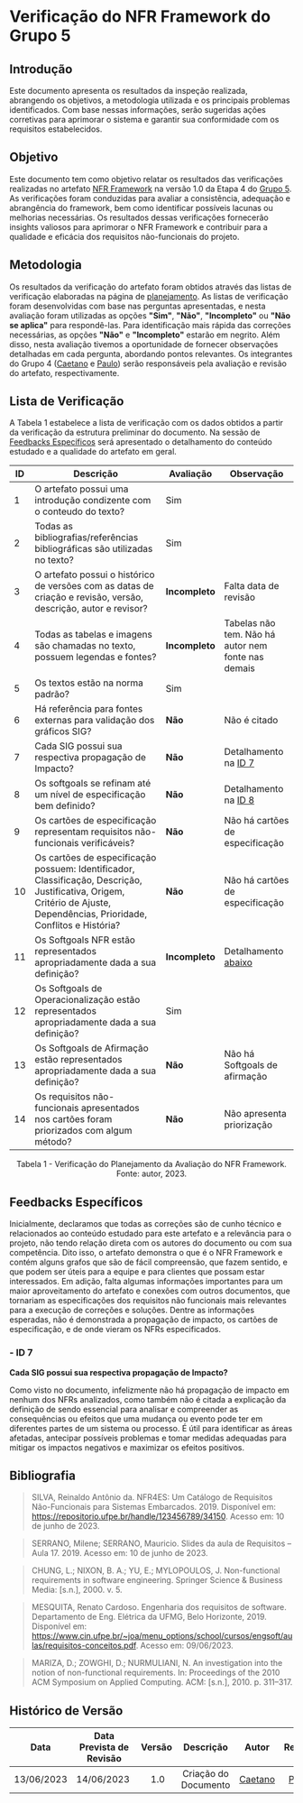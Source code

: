 # Verificação do NFR Framework do Grupo 5

## Introdução

Este documento apresenta os resultados da inspeção realizada, abrangendo os objetivos, a metodologia utilizada e os principais problemas identificados. Com base nessas informações, serão sugeridas ações corretivas para aprimorar o sistema e garantir sua conformidade com os requisitos estabelecidos.

## Objetivo

Este documento tem como objetivo relatar os resultados das verificações realizadas no artefato [NFR Framework](https://requisitos-de-software.github.io/2023.1-Simplenote/modelagem/nfr/) na versão 1.0 da Etapa 4 do [Grupo 5](https://requisitos-de-software.github.io/2023.1-Simplenote/). As verificações foram conduzidas para avaliar a consistência, adequação e abrangência do framework, bem como identificar possíveis lacunas ou melhorias necessárias. Os resultados dessas verificações fornecerão insights valiosos para aprimorar o NFR Framework e contribuir para a qualidade e eficácia dos requisitos não-funcionais do projeto.

## Metodologia

Os resultados da verificação do artefato foram obtidos através das listas de verificação elaboradas na página de [planejamento](./Planejamento_verificacao_ponto4.md). As listas de verificação foram desenvolvidas com base nas perguntas apresentadas, e nesta avaliação foram utilizadas as opções **"Sim"**, **"Não"**, **"Incompleto"** ou **"Não se aplica"** para respondê-las. Para identificação mais rápida das correções necessárias, as opções **"Não"** e **"Incompleto"** estarão em negrito. Além disso, nesta avaliação tivemos a oportunidade de fornecer observações detalhadas em cada pergunta, abordando pontos relevantes. Os integrantes do Grupo 4 ([Caetano](https://github.com/caeslucio) e [Paulo](https://github.com/PauloVictorFS)) serão responsáveis pela avaliação e revisão do artefato, respectivamente.

## Lista de Verificação

A Tabela 1 estabelece a lista de verificação com os dados obtidos a partir da verificação da estrutura preliminar do documento. Na sessão de [Feedbacks Específicos](#feedbacks-específicos) será apresentado o detalhamento do conteúdo estudado e a qualidade do artefato em geral.

| ID | Descrição| Avaliação |Observação|
| - | - | - | - |
| 1 | O artefato possui uma introdução condizente com o conteudo do texto? | Sim |  |
| 2 | Todas as bibliografias/referências bibliográficas são utilizadas no texto? | Sim |  | 
| 3 | O artefato possui o histórico de versões com as datas de criação e revisão, versão, descrição, autor e revisor? | **Incompleto** | Falta data de revisão |
| 4 | Todas as tabelas e imagens são chamadas no texto, possuem legendas e fontes? | **Incompleto** | Tabelas não tem. Não há autor nem fonte nas demais |
| 5 | Os textos estão na norma padrão? | Sim |  |
| 6 | Há referência para fontes externas para validação dos gráficos SIG? | **Não** | Não é citado |
| 7 | Cada SIG possui sua respectiva propagação de Impacto? | **Não** | Detalhamento na [ID 7](#-id-7) |
| 8 | Os softgoals se refinam até um nível de especificação bem definido? | **Não** | Detalhamento na [ID 8](#-id-8) |
| 9 | Os cartões de especificação representam requisitos não-funcionais verificáveis? | **Não** | Não há cartões de especificação |
| 10 | Os cartões de especificação possuem: Identificador, Classificação, Descrição, Justificativa, Origem, Critério de Ajuste, Dependências, Prioridade, Conflitos e História? | **Não** | Não há cartões de especificação |
| 11 | Os Softgoals NFR estão representados apropriadamente dada a sua definição? | **Incompleto** | Detalhamento [abaixo]() |
| 12 | Os Softgoals de Operacionalização estão representados apropriadamente dada a sua definição? | Sim |  |
| 13 | Os Softgoals de Afirmação estão representados apropriadamente dada a sua definição? | **Não** | Não há Softgoals de afirmação |
| 14 | Os requisitos não-funcionais apresentados nos cartões foram priorizados com algum método? | **Não** | Não apresenta priorização |

<center>

Tabela 1 - Verificação do Planejamento da Avaliação do NFR Framework. Fonte: autor, 2023.

</center>

## Feedbacks Específicos

Inicialmente, declaramos que todas as correções são de cunho técnico e relacionados ao conteúdo estudado para este artefato e a relevância para o projeto, não tendo relação direta com os autores do documento ou com sua competência. Dito isso, o artefato demonstra o que é o NFR Framework e contém alguns grafos que são de fácil compreensão, que fazem sentido, e que podem ser úteis para a equipe e para clientes que possam estar interessados. Em adição, falta algumas informações importantes para um maior aproveitamento do artefato e conexões com outros documentos, que tornariam as especificações dos requisitos não funcionais mais relevantes para a execução de correções e soluções. Dentre as informações esperadas, não é demonstrada a propagação de impacto, os cartões de especificação, e de onde vieram os NFRs especificados.

### - ID 7
**Cada SIG possui sua respectiva propagação de Impacto?**

Como visto no documento, infelizmente não há propagação de impacto em nenhum dos NFRs analizados, como também não é citada a explicação da definição de sendo essencial para analisar e compreender as consequências ou efeitos que uma mudança ou evento pode ter em diferentes partes de um sistema ou processo. É útil para identificar as áreas afetadas, antecipar possíveis problemas e tomar medidas adequadas para mitigar os impactos negativos e maximizar os efeitos positivos.

## Bibliografia

>SILVA, Reinaldo Antônio da. NFR4ES: Um Catálogo de Requisitos Não-Funcionais para Sistemas Embarcados. 2019. Disponível em: https://repositorio.ufpe.br/handle/123456789/34150. Acesso em: 10 de junho de 2023.

>SERRANO, Milene; SERRANO, Mauricio. Slides da aula de Requisitos – Aula 17. 2019. Acesso em: 10 de junho de 2023.

>CHUNG, L.; NIXON, B. A.; YU, E.; MYLOPOULOS, J. Non-functional requirements in software engineering. Springer Science & Business Media: [s.n.], 2000. v. 5.

>MESQUITA, Renato Cardoso. Engenharia dos requisitos de software. Departamento de Eng. Elétrica da UFMG, Belo Horizonte, 2019. Disponível em: <https://www.cin.ufpe.br/~joa/menu_options/school/cursos/engsoft/aulas/requisitos-conceitos.pdf>. Acesso em: 09/06/2023.

>MARIZA, D.; ZOWGHI, D.; NURMULIANI, N. An investigation into the notion of non-functional requirements. In: Proceedings of the 2010 ACM Symposium on Applied Computing. ACM: [s.n.], 2010. p. 311–317.

## Histórico de Versão

| Data | Data Prevista de Revisão | Versão | Descrição | Autor | Revisor |
| :-: | :-: | :-: | :-: | :-: | :-: |
| 13/06/2023 | 14/06/2023 | 1.0 | Criação do Documento | [Caetano](https://github.com/caeslucio) | [Paulo](https://github.com/PauloVictorFS) |
